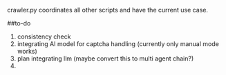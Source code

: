 crawler.py coordinates all other scripts and have the current use case.

##to-do
  1. consistency check
  2. integrating AI model for captcha handling (currently only manual mode works)
  3. plan integrating llm (maybe convert this to multi agent chain?)
  4. 
